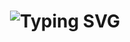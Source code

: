 <h1 align="center">
  <img src="https://readme-typing-svg.herokuapp.com?font=Fira+Code&size=40&pause=50&color=00F7FF&center=true&vCenter=true&width=40&lines=👑+Astro+Bot+en+desarrollo...🔥" alt="Typing SVG">
</h1>